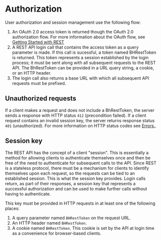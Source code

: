 # Authorization

User authorization and session management use the following flow:

1. An OAuth 2.0 access token is returned though the OAuth 2.0 authorization flow. For more information about the OAuth flow, see [Getting Started with REST](/Getting-Started-with-REST)
2. A REST API login call that contains the access token as a query parameter is made. If this call is sucessful, a token named BHRestToken is returned. This token represents a session established by the login process; it must be sent along with all subsequent requests to the REST API. The BhRestToken can be provided in a URL query string, a cookie, or an HTTP header.
3. The login call also returns a base URL with which all subsequent API requests must be prefixed.

## Unauthorized requests

If a client makes a request and does not include a BhRestToken, the server sends a response with HTTP status `412` (precondition failed). If a client request contains an invalid session key, the server returns response status `401` (unauthorized). For more information on HTTP status codes see [Errors.](/#errors).

## Session key

The REST API has the concept of a client "session". This is essentially a method for allowing clients to authenticate themselves once and then be free of the need to authenticate for subsequent calls to the API. Since REST is a stateless protocol, there must be a mechanism for clients to identify themselves upon each request, so the requests can be tied to an established session. This is what the session key provides. Login calls return, as part of their responses, a session key that represents a successful authorization and can be used to make further calls without having to authenticate.

This key must be provided in HTTP requests in at least one of the following places:

1. A query parameter named `BHRestToken` on the request URL.
2. An HTTP header named `BHRestToken`.
3. A cookie named `BHRestToken`. This cookie is set by the API at login time as a convenience for browser-based clients.
